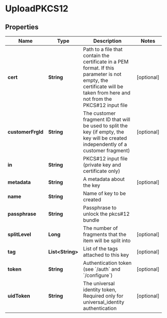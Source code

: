 

# UploadPKCS12

## Properties

Name | Type | Description | Notes
------------ | ------------- | ------------- | -------------
**cert** | **String** | Path to a file that contain the certificate in a PEM format. If this parameter is not empty, the certificate will be taken from here and not from the PKCS#12 input file |  [optional]
**customerFrgId** | **String** | The customer fragment ID that will be used to split the key (if empty, the key will be created independently of a customer fragment) |  [optional]
**in** | **String** | PKCS#12 input file (private key and certificate only) | 
**metadata** | **String** | A metadata about the key |  [optional]
**name** | **String** | Name of key to be created | 
**passphrase** | **String** | Passphrase to unlock the pkcs#12 bundle | 
**splitLevel** | **Long** | The number of fragments that the item will be split into |  [optional]
**tag** | **List&lt;String&gt;** | List of the tags attached to this key |  [optional]
**token** | **String** | Authentication token (see &#x60;/auth&#x60; and &#x60;/configure&#x60;) |  [optional]
**uidToken** | **String** | The universal identity token, Required only for universal_identity authentication |  [optional]



